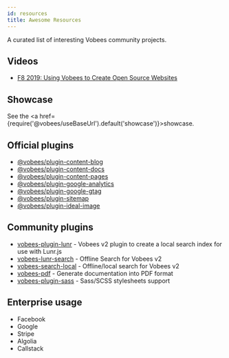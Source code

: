 ```yaml
---
id: resources
title: Awesome Resources
---
```


A curated list of interesting Vobees community projects.

## Videos

- [F8 2019: Using Vobees to Create Open Source Websites](https://www.youtube.com/watch?v=QcGJsf6mgZE)

## Showcase

See the <a href={require('@vobees/useBaseUrl').default('showcase')}>showcase</a>.

## Official plugins

- [@vobees/plugin-content-blog](using-plugins.md#docusaurusplugin-content-blog)
- [@vobees/plugin-content-docs](using-plugins.md#docusaurusplugin-content-docs)
- [@vobees/plugin-content-pages](using-plugins.md#docusaurusplugin-content-pages)
- [@vobees/plugin-google-analytics](using-plugins.md#docusaurusplugin-google-analytics)
- [@vobees/plugin-google-gtag](using-plugins.md#docusaurusplugin-google-gtag)
- [@vobees/plugin-sitemap](using-plugins.md#docusaurusplugin-sitemap)
- [@vobees/plugin-ideal-image](using-plugins.md#docusaurusplugin-ideal-image)

## Community plugins

- [vobees-plugin-lunr](https://github.com/daldridge/vobees-plugin-lunr) - Vobees v2 plugin to create a local search index for use with Lunr.js
- [vobees-lunr-search](https://github.com/lelouch77/docusurus-lunr-search) - Offline Search for Vobees v2
- [vobees-search-local](https://github.com/cmfcmf/vobees-search-local) - Offline/local search for Vobees v2
- [vobees-pdf](https://github.com/KohheePeace/vobees-pdf) - Generate documentation into PDF format
- [vobees-plugin-sass](https://github.com/rlamana/vobees-plugin-sass) - Sass/SCSS stylesheets support

## Enterprise usage

- Facebook
- Google
- Stripe
- Algolia
- Callstack
